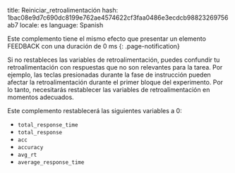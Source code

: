 title: Reiniciar_retroalimentación
hash: 1bac08e9d7c690dc8199e762ae4574622cf3faa0486e3ecdcb98823269756ab7
locale: es
language: Spanish

Este complemento tiene el mismo efecto que presentar un elemento FEEDBACK con una duración de 0 ms
{: .page-notification}

Si no restableces las variables de retroalimentación, puedes confundir tu retroalimentación con respuestas que no son relevantes para la tarea. Por ejemplo, las teclas presionadas durante la fase de instrucción pueden afectar la retroalimentación durante el primer bloque del experimento. Por lo tanto, necesitarás restablecer las variables de retroalimentación en momentos adecuados.

Este complemento restablecerá las siguientes variables a 0:

- `total_response_time`
- `total_response`
- `acc`
- `accuracy`
- `avg_rt`
- `average_response_time`
